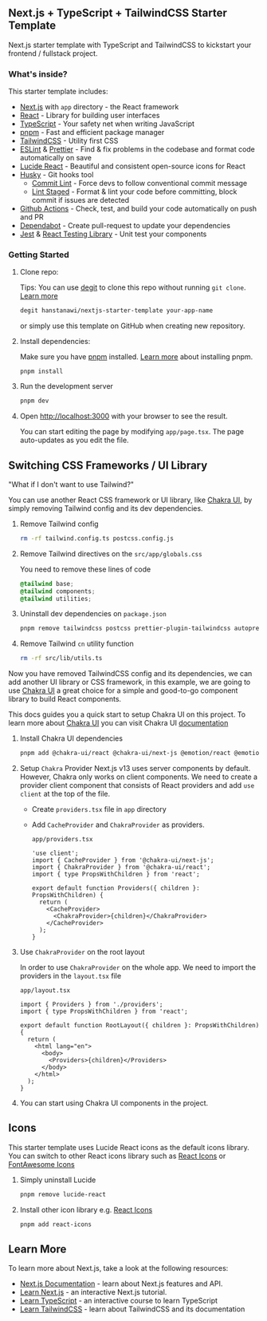 ## Next.js + TypeScript + TailwindCSS Starter Template

Next.js starter template with TypeScript and TailwindCSS to kickstart your frontend / fullstack project.

### What's inside?

This starter template includes:

- [Next.js](https://nextjs.org/docs) with `app` directory - the React framework
- [React](https://react.dev/) - Library for building user interfaces
- [TypeScript](https://www.typescriptlang.org/) - Your safety net when writing JavaScript
- [pnpm](https://pnpm.io/) - Fast and efficient package manager
- [TailwindCSS](https://tailwindcss.com/) - Utility first CSS
- [ESLint](https://eslint.org/) & [Prettier](https://prettier.io/) - Find & fix problems in the codebase and format code automatically on save
- [Lucide React](https://lucide.dev/) - Beautiful and consistent open-source icons for React
- [Husky](https://typicode.github.io/husky/) - Git hooks tool
  - [Commit Lint](https://commitlint.js.org/#/) - Force devs to follow conventional commit message
  - [Lint Staged](https://github.com/lint-staged/lint-staged) - Format & lint your code before committing, block commit if issues are detected
- [Github Actions](https://docs.github.com/en/actions) - Check, test, and build your code automatically on push and PR
- [Dependabot](https://github.com/dependabot) - Create pull-request to update your dependencies
- [Jest](https://jestjs.io/) & [React Testing Library](https://testing-library.com/docs/react-testing-library/intro/) - Unit test your components

### Getting Started

1. Clone repo:

   Tips: You can use [degit](https://github.com/Rich-Harris/degit) to clone this repo without running `git clone`. [Learn more](https://github.com/Rich-Harris/degit)

   ```bash
   degit hanstanawi/nextjs-starter-template your-app-name
   ```

   or simply use this template on GitHub when creating new repository.

2. Install dependencies:

   Make sure you have [pnpm](https://pnpm.io/) installed. [Learn more](https://pnpm.io/installation) about installing pnpm.

   ```
   pnpm install
   ```

3. Run the development server

   ```bash
   pnpm dev
   ```

4. Open [http://localhost:3000](http://localhost:3000) with your browser to see the result.

   You can start editing the page by modifying `app/page.tsx`. The page auto-updates as you edit the file.

## Switching CSS Frameworks / UI Library

"What if I don't want to use Tailwind?"

You can use another React CSS framework or UI library, like [Chakra UI](https://chakra-ui.com/), by simply removing Tailwind config and its dev dependencies.

1. Remove Tailwind config
   ```bash
   rm -rf tailwind.config.ts postcss.config.js
   ```
2. Remove Tailwind directives on the `src/app/globals.css`

   You need to remove these lines of code

   ```css
   @tailwind base;
   @tailwind components;
   @tailwind utilities;
   ```

3. Uninstall dev dependencies on `package.json`
   ```bash
   pnpm remove tailwindcss postcss prettier-plugin-tailwindcss autoprefixer tailwind-merge clsx
   ```
4. Remove Tailwind `cn` utility function
   ```bash
   rm -rf src/lib/utils.ts
   ```

Now you have removed TailwindCSS config and its dependencies, we can add another UI library or CSS framework, in this example, we are going to use [Chakra UI](https://chakra-ui.com/) a great choice for a simple and good-to-go component library to build React components.

This docs guides you a quick start to setup Chakra UI on this project. To learn more about [Chakra UI](https://chakra-ui.com/) you can visit Chakra UI [documentation](https://chakra-ui.com/docs/components)

1. Install Chakra UI dependencies
   ```bash
   pnpm add @chakra-ui/react @chakra-ui/next-js @emotion/react @emotion/styled framer-motion
   ```
2. Setup `Chakra` Provider
   Next.js v13 uses server components by default. However, Chakra only works on client components. We need to create a provider client component that consists of React providers and add `use client` at the top of the file.

   - Create `providers.tsx` file in `app` directory
   - Add `CacheProvider` and `ChakraProvider` as providers.

     `app/providers.tsx`

     ```tsx
     'use client';
     import { CacheProvider } from '@chakra-ui/next-js';
     import { ChakraProvider } from '@chakra-ui/react';
     import { type PropsWithChildren } from 'react';

     export default function Providers({ children }: PropsWithChildren) {
       return (
         <CacheProvider>
           <ChakraProvider>{children}</ChakraProvider>
         </CacheProvider>
       );
     }
     ```

3. Use `ChakraProvider` on the root layout

   In order to use `ChakraProvider` on the whole app. We need to import the providers in the `layout.tsx` file

   `app/layout.tsx`

   ```tsx
   import { Providers } from './providers';
   import { type PropsWithChildren } from 'react';

   export default function RootLayout({ children }: PropsWithChildren) {
     return (
       <html lang="en">
         <body>
           <Providers>{children}</Providers>
         </body>
       </html>
     );
   }
   ```

4. You can start using Chakra UI components in the project.

## Icons

This starter template uses Lucide React icons as the default icons library. You can switch to other React icons library such as [React Icons](https://react-icons.github.io/react-icons/) or [FontAwesome Icons](https://fontawesome.com/v5/docs/web/use-with/react)

1. Simply uninstall Lucide
   ```bash
   pnpm remove lucide-react
   ```
2. Install other icon library e.g. [React Icons](https://react-icons.github.io/react-icons/)
   ```bash
   pnpm add react-icons
   ```

## Learn More

To learn more about Next.js, take a look at the following resources:

- [Next.js Documentation](https://nextjs.org/docs) - learn about Next.js features and API.
- [Learn Next.js](https://nextjs.org/learn) - an interactive Next.js tutorial.
- [Learn TypeScript](https://learntypescript.dev/) - an interactive course to learn TypeScript
- [Learn TailwindCSS](https://tailwindcss.com/) - learn about TailwindCSS and its documentation
